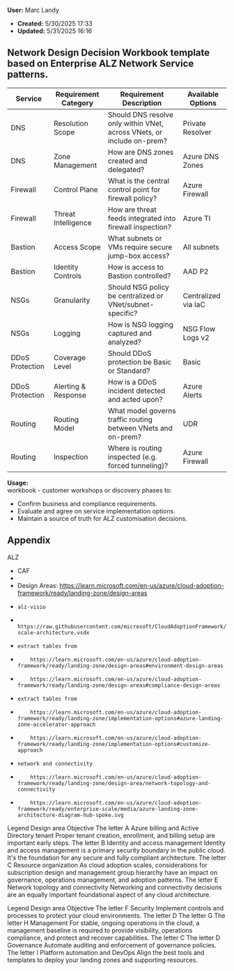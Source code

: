 **User:** Marc Landy 
- **Created:** 5/30/2025 17:33  
- **Updated:** 5/31/2025 16:16  

## **Network Design Decision Workbook** template based on Enterprise ALZ Network Service patterns. 

| Service | Requirement Category | Requirement Description | Available Options |
| --- | --- | --- | --- |
| DNS | Resolution Scope | Should DNS resolve only within VNet, across VNets, or include on-prem? | Private Resolver | Azure DNS | Custom Forwarder | Conditional Forwarding |
| DNS | Zone Management | How are DNS zones created and delegated? | Azure DNS Zones | Manual Zone Delegation | IaC Managed |
| Firewall | Control Plane | What is the central control point for firewall policy? | Azure Firewall | 3rd Party NVA | Hybrid |
| Firewall | Threat Intelligence | How are threat feeds integrated into firewall inspection? | Azure TI | External Feed | None |
| Bastion | Access Scope | What subnets or VMs require secure jump-box access? | All subnets | Selected subnets | Dev/Test only |
| Bastion | Identity Controls | How is access to Bastion controlled? | AAD P2 | PIM | RBAC + Just-in-Time |
| NSGs | Granularity | Should NSG policy be centralized or VNet/subnet-specific? | Centralized via IaC | Delegated to App Teams | Hybrid |
| NSGs | Logging | How is NSG logging captured and analyzed? | NSG Flow Logs v2 | Azure Monitor | 3rd Party SIEM |
| DDoS Protection | Coverage Level | Should DDoS protection be Basic or Standard? | Basic | Standard |
| DDoS Protection | Alerting & Response | How is a DDoS incident detected and acted upon? | Azure Alerts | Manual Review | SOC Integration |
| Routing | Routing Model | What model governs traffic routing between VNets and on-prem? | UDR | BGP via ER/ExpressRoute | Hub/Spoke Propagation |
| Routing | Inspection | Where is routing inspected (e.g. forced tunneling)? | Azure Firewall | NVA | None |

**Usage:**  
workbook - customer workshops or discovery phases to:
*   Confirm business and compliance requirements.  
*   Evaluate and agree on service implementation options.
*   Maintain a source of truth for ALZ customisation decisions.
    
## Appendix

ALZ
- CAF
-     
- Design Areas: https://learn.microsoft.com/en-us/azure/cloud-adoption-framework/ready/landing-zone/design-areas
-     alz-visio
-         https://raw.githubusercontent.com/microsoft/CloudAdoptionFramework/master/ready/enterprise-scale-architecture.vsdx
-     extract tables from
-         https://learn.microsoft.com/en-us/azure/cloud-adoption-framework/ready/landing-zone/design-areas#environment-design-areas
-         https://learn.microsoft.com/en-us/azure/cloud-adoption-framework/ready/landing-zone/design-areas#compliance-design-areas
-     extract tables from
-         https://learn.microsoft.com/en-us/azure/cloud-adoption-framework/ready/landing-zone/implementation-options#azure-landing-zone-accelerator-approach
-         https://learn.microsoft.com/en-us/azure/cloud-adoption-framework/ready/landing-zone/implementation-options#customize-approach
-     network and connectivity
-         https://learn.microsoft.com/en-us/azure/cloud-adoption-framework/ready/landing-zone/design-area/network-topology-and-connectivity
-         https://learn.microsoft.com/en-us/azure/cloud-adoption-framework/ready/enterprise-scale/media/azure-landing-zone-architecture-diagram-hub-spoke.svg

Legend	Design area	Objective
The letter A	Azure billing and Active Directory tenant	Proper tenant creation, enrollment, and billing setup are important early steps.
The letter B	Identity and access management	Identity and access management is a primary security boundary in the public cloud. It's the foundation for any secure and fully compliant architecture.
The letter C	Resource organization	As cloud adoption scales, considerations for subscription design and management group hierarchy have an impact on governance, operations management, and adoption patterns.
The letter E	Network topology and connectivity	Networking and connectivity decisions are an equally important foundational aspect of any cloud architecture.

Legend	Design area	Objective
The letter F	Security	Implement controls and processes to protect your cloud environments.
The letter D The letter G The letter H	Management	For stable, ongoing operations in the cloud, a management baseline is required to provide visibility, operations compliance, and protect and recover capabilities.
The letter C The letter D	Governance	Automate auditing and enforcement of governance policies.
The letter I	Platform automation and DevOps	Align the best tools and templates to deploy your landing zones and supporting resources.
